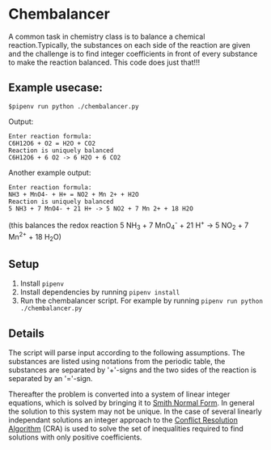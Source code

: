 # Chembalancer
A common task in chemistry class is to balance a chemical reaction.Typically, the substances on each side of the reaction are given and the challenge is to find integer coefficients in front of every substance to make the reaction balanced. This code does just that!!!

## Example usecase:
```console
$pipenv run python ./chembalancer.py
```
Output:
```
Enter reaction formula:
C6H12O6 + O2 = H2O + CO2
Reaction is uniquely balanced
C6H12O6 + 6 O2 -> 6 H2O + 6 CO2
```
Another example output:
```
Enter reaction formula:
NH3 + MnO4- + H+ = NO2 + Mn 2+ + H2O
Reaction is uniquely balanced
5 NH3 + 7 MnO4- + 21 H+ -> 5 NO2 + 7 Mn 2+ + 18 H2O
```
(this balances the redox reaction 5 NH<sub>3</sub> + 7 MnO<sub>4</sub><sup>-</sup> + 21 H<sup>+</sup> -> 5 NO<sub>2</sub> + 7 Mn<sup>2+</sup> + 18 H<sub>2</sub>O)
## Setup
1. Install `pipenv`
2. Install dependencies by running `pipenv install`
3. Run the chembalancer script. For example by running  `pipenv run python ./chembalancer.py`

## Details
The script will parse input according to the following assumptions. The substances are listed using notations from the periodic table, the substances are separated by '+'-signs and the two sides of the reaction is separated by an '='-sign.

Thereafter the problem is converted into a system of linear integer equations, which is solved by bringing it to [Smith Normal Form](https://en.wikipedia.org/wiki/Smith_normal_form). In general the solution to this system may not be unique. In the case of several linearly independant solutions an integer approach to the [Conflict Resolution Algorithm](https://www.semanticscholar.org/paper/Conflict-Resolution-Korovin-Tsiskaridze/c1b16de4d26b6efe97d195e7a85ac36377badba2) (CRA) is used to solve the set of inequalities required to find solutions with only positive coefficients.
